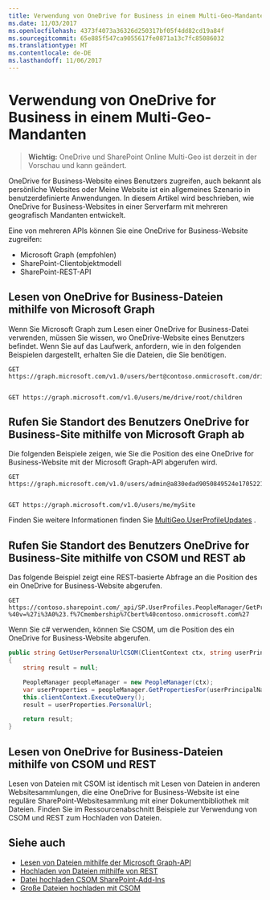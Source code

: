 ```yaml
---
title: Verwendung von OneDrive for Business in einem Multi-Geo-Mandanten
ms.date: 11/03/2017
ms.openlocfilehash: 4373f4073a36326d250317bf05f4dd82cd19a84f
ms.sourcegitcommit: 65e885f547ca9055617fe0871a13c7fc85086032
ms.translationtype: MT
ms.contentlocale: de-DE
ms.lasthandoff: 11/06/2017
---
```

# <a name="using-onedrive-for-business-in-a-multi-geo-tenant"></a>Verwendung von OneDrive for Business in einem Multi-Geo-Mandanten

> **Wichtig:** OneDrive und SharePoint Online Multi-Geo ist derzeit in der Vorschau und kann geändert.

OneDrive for Business-Website eines Benutzers zugreifen, auch bekannt als persönliche Websites oder Meine Website ist ein allgemeines Szenario in benutzerdefinierte Anwendungen. In diesem Artikel wird beschrieben, wie OneDrive for Business-Websites in einer Serverfarm mit mehreren geografisch Mandanten entwickelt.

Eine von mehreren APIs können Sie eine OneDrive for Business-Website zugreifen:

- Microsoft Graph (empfohlen)
- SharePoint-Clientobjektmodell 
- SharePoint-REST-API


## <a name="read-onedrive-for-business-files-using-microsoft-graph"></a>Lesen von OneDrive for Business-Dateien mithilfe von Microsoft Graph
Wenn Sie Microsoft Graph zum Lesen einer OneDrive for Business-Datei verwenden, müssen Sie wissen, wo OneDrive-Website eines Benutzers befindet. Wenn Sie auf das Laufwerk, anfordern, wie in den folgenden Beispielen dargestellt, erhalten Sie die Dateien, die Sie benötigen. 

```
GET https://graph.microsoft.com/v1.0/users/bert@contoso.onmicrosoft.com/drive/root/children


GET https://graph.microsoft.com/v1.0/users/me/drive/root/children
```

## <a name="get-the-location-of-a-users-onedrive-for-business-site-using-microsoft-graph"></a>Rufen Sie Standort des Benutzers OneDrive for Business-Site mithilfe von Microsoft Graph ab
Die folgenden Beispiele zeigen, wie Sie die Position des eine OneDrive for Business-Website mit der Microsoft Graph-API abgerufen wird.

```
GET https://graph.microsoft.com/v1.0/users/admin@a830edad9050849524e17052212.onmicrosoft.com/mySite


GET https://graph.microsoft.com/v1.0/users/me/mySite
```

Finden Sie weitere Informationen finden Sie [MultiGeo.UserProfileUpdates](https://github.com/SharePoint/PnP/tree/dev/Samples/MultiGeo.UserProfileUpdates) .

## <a name="get-the-location-of-a-users-onedrive-for-business-site-using-csom-and-rest"></a>Rufen Sie Standort des Benutzers OneDrive for Business-Site mithilfe von CSOM und REST ab
Das folgende Beispiel zeigt eine REST-basierte Abfrage an die Position des ein OneDrive for Business-Website abgerufen.

```
GET https://contoso.sharepoint.com/_api/SP.UserProfiles.PeopleManager/GetPropertiesFor(accountName=@v)/PersonalUrl?%40v=%27i%3A0%23.f%7Cmembership%7Cbert%40contoso.onmicrosoft.com%27
```

Wenn Sie c# verwenden, können Sie CSOM, um die Position des ein OneDrive for Business-Website abgerufen.

```C#
public string GetUserPersonalUrlCSOM(ClientContext ctx, string userPrincipalName)
{
    string result = null;

    PeopleManager peopleManager = new PeopleManager(ctx);
    var userProperties = peopleManager.GetPropertiesFor(userPrincipalName);
    this.clientContext.ExecuteQuery();
    result = userProperties.PersonalUrl;

    return result;
}
```

## <a name="read-onedrive-for-business-files-using-csom-and-rest"></a>Lesen von OneDrive for Business-Dateien mithilfe von CSOM und REST

Lesen von Dateien mit CSOM ist identisch mit Lesen von Dateien in anderen Websitesammlungen, die eine OneDrive for Business-Website ist eine reguläre SharePoint-Websitesammlung mit einer Dokumentbibliothek mit Dateien. Finden Sie im Ressourcenabschnitt Beispiele zur Verwendung von CSOM und REST zum Hochladen von Dateien.

## <a name="see-also"></a>Siehe auch

- [Lesen von Dateien mithilfe der Microsoft Graph-API](https://developer.microsoft.com/en-us/graph/docs/api-reference/v1.0/api/item_list_children)
- [Hochladen von Dateien mithilfe von REST](https://github.com/SharePoint/PnP/tree/master/Samples/Core.RestFileUpload)
- [Datei hochladen CSOM SharePoint-Add-Ins](https://github.com/SharePoint/PnP/tree/master/Samples/Core.FileUpload)
- [Große Dateien hochladen mit CSOM](https://github.com/SharePoint/PnP/tree/master/Samples/Core.LargeFileUpload)


